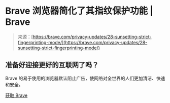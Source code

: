 <!--yml

category: 未分类

date: 2024-05-27 15:00:53

-->

# Brave 浏览器简化了其指纹保护功能 | Brave

> 来源：[https://brave.com/privacy-updates/28-sunsetting-strict-fingerprinting-mode/](https://brave.com/privacy-updates/28-sunsetting-strict-fingerprinting-mode/)

## 准备好迎接更好的互联网了吗？

Brave 的易于使用的浏览器默认阻止广告，使网络对全世界的人们更加清洁、快速和安全。

[获取 Brave](https://laptop-updates.brave.com/download/BRV002)

